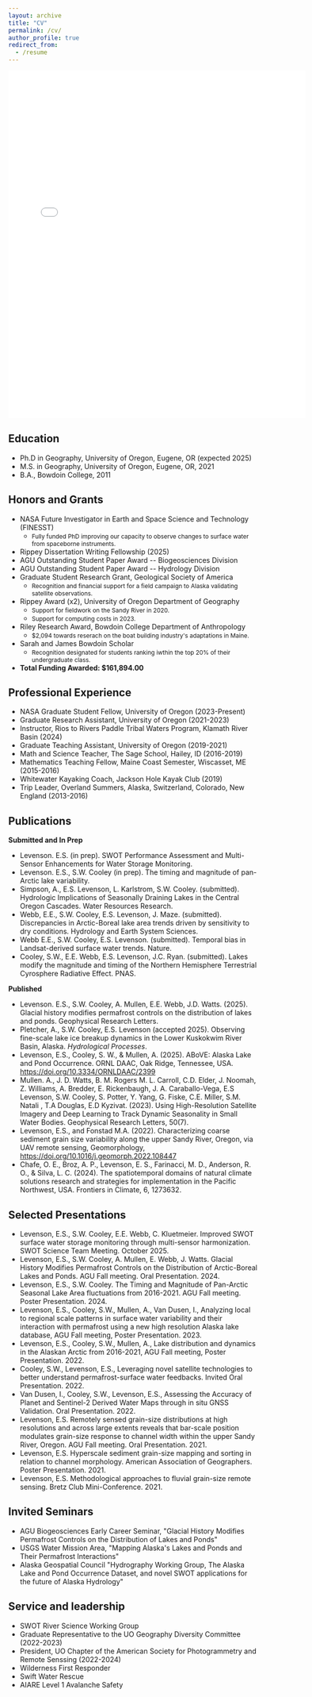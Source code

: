 ```yaml
---
layout: archive
title: "CV"
permalink: /cv/
author_profile: true
redirect_from:
  - /resume
---
```

<embed src="{{ site.baseurl }}/files/Levenson_CV_Oct2025.pdf" width="600" height="700" type='application/pdf'> 

Education
-
* Ph.D in Geography, University of Oregon, Eugene, OR (expected 2025)
* M.S. in Geography, University of Oregon, Eugene, OR, 2021
* B.A., Bowdoin College, 2011

Honors and Grants
-
* NASA Future Investigator in Earth and Space Science and Technology (FINESST)
  * <span style="font-size:0.85em;"> Fully funded PhD improving our capacity to observe changes to surface water from spaceborne instruments. </span>
* Rippey Dissertation Writing Fellowship (2025)
* AGU Outstanding Student Paper Award -- Biogeosciences Division
* AGU Outstanding Student Paper Award -- Hydrology Division
* Graduate Student Research Grant, Geological Society of America
  * <span style="font-size:0.85em;">Recognition and financial support for a field campaign to Alaska validating satellite observations. </span>
* Rippey Award (x2), University of Oregon Department of Geography
  * <span style="font-size:0.85em;">Support for fieldwork on the Sandy River in 2020.</span>
  * <span style="font-size:0.85em;">Support for computing costs in 2023.</span>
* Riley Research Award, Bowdoin College Department of Anthropology
  * <span style="font-size:0.85em;">$2,094 towards reserach on the boat building industry's adaptations in Maine.</span>
* Sarah and James Bowdoin Scholar
  * <span style="font-size:0.85em;">Recognition designated for students ranking iwthin the top 20% of their undergraduate class.</span>
* **Total Funding Awarded: $161,894.00**

Professional Experience
-
* NASA Graduate Student Fellow, University of Oregon (2023-Present)
* Graduate Research Assistant, University of Oregon (2021-2023)
* Instructor, Rios to Rivers Paddle Tribal Waters Program, Klamath River Basin (2024)
* Graduate Teaching Assistant, University of Oregon (2019-2021)
* Math and Science Teacher, The Sage School, Hailey, ID (2016-2019)
* Mathematics Teaching Fellow, Maine Coast Semester, Wiscasset, ME (2015-2016)
* Whitewater Kayaking Coach, Jackson Hole Kayak Club (2019)
* Trip Leader, Overland Summers, Alaska, Switzerland, Colorado, New England (2013-2016)

Publications
-
**Submitted and In Prep**

* Levenson. E.S. (in prep). SWOT Performance Assessment and Multi-Sensor Enhancements for Water Storage Monitoring.
* Levenson. E.S., S.W. Cooley (in prep). The timing and magnitude of pan-Arctic lake variability.
* Simpson, A., E.S. Levenson, L. Karlstrom, S.W. Cooley. (submitted). Hydrologic Implications of Seasonally Draining Lakes in the Central Oregon Cascades. Water Resources Research.
* Webb, E.E., S.W. Cooley, E.S. Levenson, J. Maze. (submitted). Discrepancies in Arctic-Boreal lake area trends driven by sensitivity to dry conditions. Hydrology and Earth System Sciences.
* Webb E.E., S.W. Cooley, E.S. Levenson. (submitted). Temporal bias in Landsat-derived surface water trends. Nature.
* Cooley, S.W., E.E. Webb, E.S. Levenson, J.C. Ryan. (submitted). Lakes modify the magnitude and timing of the Northern Hemisphere Terrestrial Cyrosphere Radiative Effect. PNAS.

**Published**

* Levenson. E.S., S.W. Cooley, A. Mullen, E.E. Webb, J.D. Watts. (2025). Glacial history modifies permafrost controls on the distribution of lakes and ponds. Geophysical Research Letters.
* Pletcher, A., S.W. Cooley, E.S. Levenson (accepted 2025). Observing fine-scale lake ice breakup dynamics in the Lower Kuskokwim River Basin, Alaska. *Hydrological Processes*.
* Levenson, E.S., Cooley, S. W., & Mullen, A. (2025). ABoVE: Alaska Lake and Pond Occurrence. ORNL DAAC, Oak Ridge, Tennessee, USA. https://doi.org/10.3334/ORNLDAAC/2399
* Mullen. A., J. D. Watts, B. M. Rogers M. L. Carroll, C.D. Elder, J. Noomah, Z. Williams, A. Bredder, E. Rickenbaugh, J. A. Caraballo-Vega, E.S Levenson, S.W. Cooley, S. Potter, Y. Yang, G. Fiske, C.E. Miller, S.M. Natali , T.A Douglas, E.D Kyzivat. (2023). Using High-Resolution Satellite Imagery and Deep Learning to Track Dynamic Seasonality in Small Water Bodies. Geophysical Research Letters, 50(7).
* Levenson, E.S., and Fonstad M.A. (2022). Characterizing coarse sediment grain size variability along the upper Sandy River, Oregon, via UAV remote sensing, Geomorphology, https://doi.org/10.1016/j.geomorph.2022.108447
* Chafe, O. E., Broz, A. P., Levenson, E. S., Farinacci, M. D., Anderson, R. O., & Silva, L. C. (2024). The spatiotemporal domains of natural climate solutions research and strategies for implementation in the Pacific Northwest, USA. Frontiers in Climate, 6, 1273632.

Selected Presentations
-
* Levenson, E.S., S.W. Cooley, E.E. Webb, C. Kluetmeier. Improved SWOT surface water storage monitoring through multi-sensor harmonization. SWOT Science Team Meeting. October 2025.
* Levenson, E.S., S.W. Cooley, A. Mullen, E. Webb, J. Watts. Glacial History Modifies Permafrost Controls on the Distribution of Arctic-Boreal Lakes and Ponds. AGU Fall meeting. Oral Presentation. 2024.
* Levenson, E.S., S.W. Cooley. The Timing and Magnitude of Pan-Arctic Seasonal Lake Area fluctuations from 2016-2021. AGU Fall meeting. Poster Presentation. 2024.
* Levenson, E.S., Cooley, S.W., Mullen, A., Van Dusen, I., Analyzing local to regional scale patterns in surface water variability and their interaction with permafrost using a new high resolution Alaska lake database, AGU Fall meeting, Poster Presentation. 2023.
* Levenson, E.S., Cooley, S.W., Mullen, A., Lake distribution and dynamics in the Alaskan Arctic from 2016-2021, AGU Fall meeting, Poster Presentation. 2022.
* Cooley, S.W., Levenson, E.S., Leveraging novel satellite technologies to better understand permafrost-surface water feedbacks. Invited Oral Presentation. 2022.
* Van Dusen, I., Cooley, S.W., Levenson, E.S., Assessing the Accuracy of Planet and Sentinel-2 Derived Water Maps through in situ GNSS Validation. Oral Presentation. 2022.
* Levenson, E.S. Remotely sensed grain-size distributions at high resolutions and across large extents reveals that bar-scale position modulates grain-size response to channel width within the upper Sandy River, Oregon. AGU Fall meeting. Oral Presentation. 2021.
* Levenson, E.S. Hyperscale sediment grain-size mapping and sorting in relation to channel morphology. American Association of Geographers. Poster Presentation. 2021.
* Levenson, E.S. Methodological approaches to fluvial grain-size remote sensing. Bretz Club Mini-Conference. 2021.

Invited Seminars
-
* AGU Biogeosciences Early Career Seminar, "Glacial History Modifies Permafrost Controls on the Distribution of Lakes and Ponds"
* USGS Water Mission Area, "Mapping Alaska's Lakes and Ponds and Their Permafrost Interactions"
* Alaska Geospatial Council "Hydrography Working Group, The Alaska Lake and Pond Occurrence Dataset, and novel SWOT applications for the future of Alaska Hydrology"

Service and leadership
-
* SWOT River Science Working Group
* Graduate Representative to the UO Geography Diversity Committee (2022-2023)
* President, UO Chapter of the American Society for Photogrammetry and Remote Senssing (2022-2024)
* Wilderness First Responder
* Swift Water Rescue
* AIARE Level 1 Avalanche Safety
